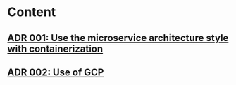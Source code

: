 # Content
## [ADR 001: Use the microservice architecture style with containerization](./001-use-of-microservices-style.md)
## [ADR 002: Use of GCP](./002-use-of-gcp.md)
